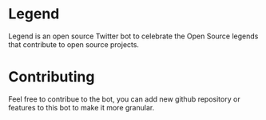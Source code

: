 # Legend

Legend is an open source Twitter bot to celebrate the Open Source legends that contribute to open source projects.

# Contributing

Feel free to contribue to the bot, you can add new github repository or features to this bot to make it more granular. 